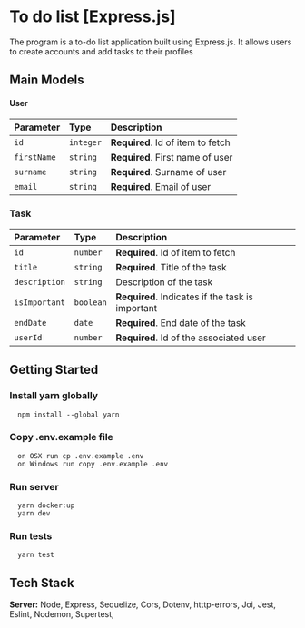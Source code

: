 # To do list [Express.js]

The program is a to-do list application built using Express.js. It allows users to create accounts and add tasks to their profiles

## Main Models

#### User

| Parameter   | Type      | Description                       |
| :---------- | :-------- | :-------------------------------- |
| `id`        | `integer` | **Required**. Id of item to fetch |
| `firstName` | `string`  | **Required**. First name of user  |
| `surname`   | `string`  | **Required**. Surname of user     |
| `email`     | `string`  | **Required**. Email of user       |

### Task

| Parameter     | Type      | Description                                      |
| :------------ | :-------- | :----------------------------------------------- |
| `id`          | `number`  | **Required**. Id of item to fetch                |
| `title`       | `string`  | **Required**. Title of the task                  |
| `description` | `string`  | Description of the task                          |
| `isImportant` | `boolean` | **Required**. Indicates if the task is important |
| `endDate`     | `date`    | **Required**. End date of the task               |
| `userId`      | `number`  | **Required**. Id of the associated user          |

## Getting Started

### Install yarn globally

```http
  npm install --global yarn
```

### Copy .env.example file

```http
  on OSX run cp .env.example .env
  on Windows run copy .env.example .env
```

### Run server

```http
  yarn docker:up
  yarn dev
```

### Run tests

```http
  yarn test
```

## Tech Stack

**Server:** Node, Express, Sequelize, Cors, Dotenv, htttp-errors, Joi, Jest, Eslint, Nodemon, Supertest,
